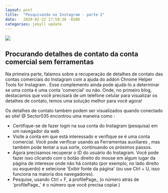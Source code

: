 ```yaml
---
layout: post
title:  "Pesquisando no Instagram - parte 2"
date:   2020-02-22 17:59:38 -0200
categories: jekyll update
---
```


![](https://osintcurio.files.wordpress.com/2019/07/photo-1516251193007-45ef944ab0c6.jpeg?w=1650&h=768&crop=1)


## Procurando detalhes de contato da conta comercial sem ferramentas

Na primeira parte, falamos sobre a recuperação de detalhes de contato das contas comerciais do Instagram com a ajuda do addon Chrome Helper Tools for Instagram . Esse complemento ainda pode ajudá-lo a determinar se uma conta é uma conta 'comercial' ou não. Onde, no primeiro blog, destacamos que você precisará de um telefone celular para visualizar os detalhes de contato, temos uma solução melhor para você agora!

Os detalhes de contato também podem ser visualizados quando conectado ao site! @ Sector035 encontrou uma maneira como :

- Certifique-se de fazer login na sua conta do Instagram (pesquisa) em um navegador da web
- Visite a conta em que está interessado e verifique se é uma conta comercial. Você pode verificar usando as Ferramentas auxiliares , mas também pode tentar a sua sorte, continuando os próximos passos.
- Agora precisamos recuperar o ID do usuário do Instagram. Você pode fazer isso clicando com o botão direito do mouse em algum lugar da página de interesse onde não há contato (por exemplo, no lado direito ou esquerdo) e selecione 'Exibir fonte da página' (ou use Ctrl + U, isso funciona na maioria dos navegadores).
- Pesquise, usando Ctrl + F, a profilePage_ (o número atrás de 'profilePage_' é o número que você precisa copiar.)
